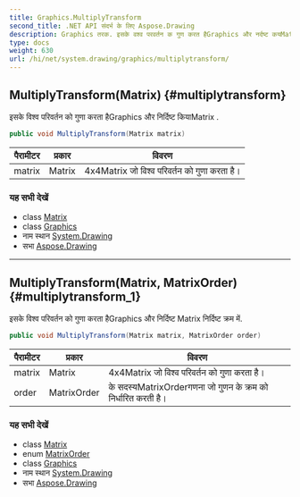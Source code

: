 ```yaml
---
title: Graphics.MultiplyTransform
second_title: .NET API संदर्भ के लिए Aspose.Drawing
description: Graphics तरक. इसके वश्व परवर्तन क गुण करत हैGraphics और नर्दष्ट कयMatrix .
type: docs
weight: 630
url: /hi/net/system.drawing/graphics/multiplytransform/
---
```

## MultiplyTransform(Matrix) {#multiplytransform}

इसके विश्व परिवर्तन को गुणा करता हैGraphics और निर्दिष्ट कियाMatrix .

```csharp
public void MultiplyTransform(Matrix matrix)
```

| पैरामीटर | प्रकार | विवरण |
| --- | --- | --- |
| matrix | Matrix | 4x4Matrix जो विश्व परिवर्तन को गुणा करता है। |

### यह सभी देखें

* class [Matrix](../../../system.drawing.drawing2d/matrix/)
* class [Graphics](../)
* नाम स्थान [System.Drawing](../../graphics/)
* सभा [Aspose.Drawing](../../../)

---

## MultiplyTransform(Matrix, MatrixOrder) {#multiplytransform_1}

इसके विश्व परिवर्तन को गुणा करता हैGraphics और निर्दिष्ट Matrix निर्दिष्ट क्रम में.

```csharp
public void MultiplyTransform(Matrix matrix, MatrixOrder order)
```

| पैरामीटर | प्रकार | विवरण |
| --- | --- | --- |
| matrix | Matrix | 4x4Matrix जो विश्व परिवर्तन को गुणा करता है। |
| order | MatrixOrder | के सदस्यMatrixOrderगणना जो गुणन के क्रम को निर्धारित करती है। |

### यह सभी देखें

* class [Matrix](../../../system.drawing.drawing2d/matrix/)
* enum [MatrixOrder](../../../system.drawing.drawing2d/matrixorder/)
* class [Graphics](../)
* नाम स्थान [System.Drawing](../../graphics/)
* सभा [Aspose.Drawing](../../../)


